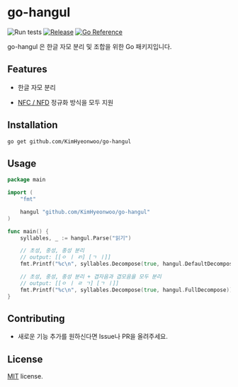 # go-hangul
![Run tests](https://github.com/KimHyeonwoo/go-hangul/workflows/Run%20tests/badge.svg)
[![Release](https://img.shields.io/github/v/tag/KimHyeonwoo/go-hangul?label=Release)](https://github.com/KimHyeonwoo/go-hangul/releases)
[![Go Reference](https://pkg.go.dev/badge/github.com/KimHyeonwoo/go-hangul.svg)](https://pkg.go.dev/github.com/KimHyeonwoo/go-hangul)

go-hangul 은 한글 자모 분리 및 조합을 위한 Go 패키지입니다.

## Features

- 한글 자모 분리

- [NFC / NFD](https://gist.github.com/Pusnow/aa865fa21f9557fa58d691a8b79f8a6d#%EC%A0%95%EA%B7%9C%ED%99%94) 정규화 방식을 모두 지원

## Installation

```bash
go get github.com/KimHyeonwoo/go-hangul
```

## Usage

```go
package main

import (
	"fmt"

	hangul "github.com/KimHyeonwoo/go-hangul"
)

func main() {
	syllables, _ := hangul.Parse("읽기")

	// 초성, 중성, 종성 분리
	// output: [[ㅇ ㅣ ㄺ] [ㄱ ㅣ]]
	fmt.Printf("%c\n", syllables.Decompose(true, hangul.DefaultDecompose))

	// 초성, 중성, 종성 분리 + 겹자음과 겹모음을 모두 분리
	// output: [[ㅇ ㅣ ㄹ ㄱ] [ㄱ ㅣ]]
	fmt.Printf("%c\n", syllables.Decompose(true, hangul.FullDecompose))
}
```

## Contributing

* 새로운 기능 추가를 원하신다면 Issue나 PR을 올려주세요.

## License

[MIT](/LICENSE) license.
